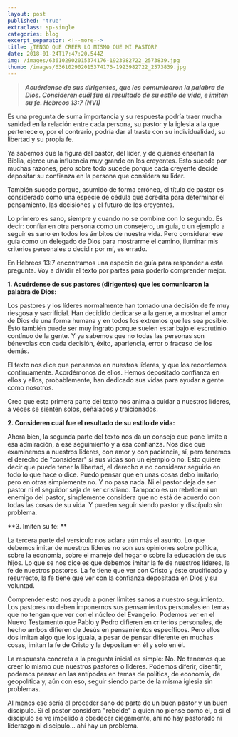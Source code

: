 ```yaml
---
layout: post
published: 'true'
extraclass: sp-single
categories: blog
excerpt_separator: <!--more-->
title: ¿TENGO QUE CREER LO MISMO QUE MI PASTOR?
date: 2018-01-24T17:47:20.544Z
img: /images/636102902015374176-1923982722_2573839.jpg
thumb: /images/636102902015374176-1923982722_2573839.jpg
---
```

> **_Acuérdense de sus dirigentes, que les comunicaron la palabra de Dios. Consideren cuál fue el resultado de su estilo de vida, e imiten su fe. Hebreos 13:7 (NVI)_**

Es una pregunta de suma importancia y su respuesta podría traer mucha sanidad en la relación entre cada persona, su pastor y la iglesia a la que pertenece o, por el contrario, podría dar al traste con su individualidad, su libertad y su propia fe. <!--more-->

Ya sabemos que la figura del pastor, del líder, y de quienes enseñan la Biblia, ejerce una influencia muy grande en los creyentes. Esto sucede por muchas razones, pero sobre todo sucede porque cada creyente decide depositar su confianza en la persona que considera su líder. 

También sucede porque, asumido de forma errónea, el título de pastor es considerado como una especie de cédula que acredita para determinar el pensamiento, las decisiones y el futuro de los creyentes. 

Lo primero es sano, siempre y cuando no se combine con lo segundo. Es decir: confiar en otra persona como un consejero, un guía, o un ejemplo a seguir es sano en todos los ámbitos de nuestra vida. Pero considerar ese guía como un delegado de Dios para mostrarme el camino, iluminar mis criterios personales o decidir por mí, es errado. 

En Hebreos 13:7 encontramos una especie de guía para responder a esta pregunta.  Voy a dividir el texto por partes para poderlo comprender mejor. 

**1. Acuérdense de sus pastores (dirigentes) que les comunicaron la palabra de Dios:**

Los pastores y los líderes normalmente han tomado una decisión de fe muy riesgosa y sacrificial.  Han decidido dedicarse a la gente, a mostrar el amor de Dios de una forma humana y en todos los extremos que les sea posible. Esto también puede ser muy ingrato porque suelen estar bajo el escrutinio contínuo de la gente. Y ya sabemos que no todas las personas son bénevolas con cada decisión, éxito, apariencia, error o fracaso de los demás.  

El texto nos dice que pensemos en nuestros líderes, y que los recordemos contínuamente. Acordémonos de ellos. Hemos depositado confianza en ellos y ellos, probablemente, han dedicado sus vidas para ayudar a gente como nosotros.  

Creo que esta primera parte del texto nos anima a cuidar a nuestros líderes, a veces se sienten solos, señalados y traicionados. 

**2.  Consideren cuál fue el resultado de su estilo de vida:**

Ahora bien, la segunda parte del texto nos da un consejo que pone límite a esa admiración, a ese seguimiento y a esa confianza. Nos dice que examinemos a nuestros líderes, con amor y con paciencia, sí, pero tenemos el derecho de "considerar" si sus vidas son un ejemplo o no. Esto quiere decir que puede tener la libertad, el derecho a no considerar seguirlo en todo lo que hace o dice. Puedo pensar que en unas cosas debo imitarlo, pero en otras simplemente no. Y no pasa nada. Ni el pastor deja de ser pastor ni el seguidor seja de ser cristiano. Tampoco es un rebelde ni un enemigo del pastor, simplemente considera que no está de acuerdo con todas las cosas de su vida. Y pueden seguir siendo pastor y discípulo sin problema. 

**3. Imiten su fe: **

La tercera parte del versículo nos aclara aún más el asunto. Lo que debemos imitar de nuestros líderes no son sus opiniones sobre política, sobre la economía, sobre el manejo del hogar o sobre la educación de sus hijos. Lo que se nos dice es que debemos imitar la fe de nuestros líderes, la fe de nuestros pastores.  La fe tiene que ver con Cristo y éste crucificado y resurrecto, la fe tiene que ver con la confianza depositada en Dios y su voluntad.  

Comprender esto nos ayuda a poner límites sanos a nuestro seguimiento. Los pastores no deben imponernos sus pensamientos personales en temas que no tengan que ver con el núcleo del Evangelio. Podemos ver en el Nuevo Testamento que Pablo y Pedro difieren en criterios personales, de hecho ambos difieren de Jesús en pensamientos específicos.  Pero ellos dos imitan algo que los iguala, a pesar de pensar diferente en muchas cosas, imitan la fe de Cristo y la depositan en él y solo en él. 

La respuesta concreta a la pregunta inicial es simple: No.  No tenemos que creer lo mismo que nuestros pastores o líderes. Podemos diferir, disentir, podemos pensar en las antípodas en temas de política, de economía, de geopolítica y, aún con eso, seguir siendo parte de la misma iglesia sin problemas. 

Al menos ese sería el proceder sano de parte de un buen pastor y un buen discipulo. Si el pastor considera "rebelde" a quien no piense como él, o si el discipulo se ve impelido a obedecer ciegamente, ahi no hay pastorado ni liderazgo ni discípulo... ahí hay un problema.
